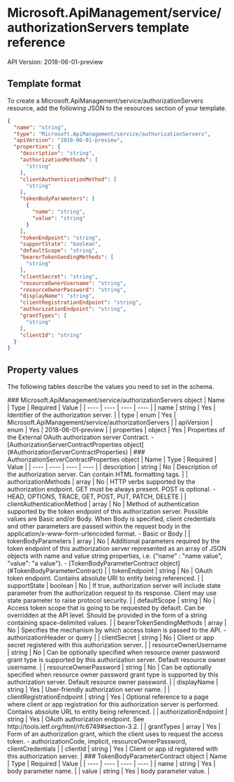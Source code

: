 # Microsoft.ApiManagement/service/authorizationServers template reference
API Version: 2018-06-01-preview
## Template format

To create a Microsoft.ApiManagement/service/authorizationServers resource, add the following JSON to the resources section of your template.

```json
{
  "name": "string",
  "type": "Microsoft.ApiManagement/service/authorizationServers",
  "apiVersion": "2018-06-01-preview",
  "properties": {
    "description": "string",
    "authorizationMethods": [
      "string"
    ],
    "clientAuthenticationMethod": [
      "string"
    ],
    "tokenBodyParameters": [
      {
        "name": "string",
        "value": "string"
      }
    ],
    "tokenEndpoint": "string",
    "supportState": "boolean",
    "defaultScope": "string",
    "bearerTokenSendingMethods": [
      "string"
    ],
    "clientSecret": "string",
    "resourceOwnerUsername": "string",
    "resourceOwnerPassword": "string",
    "displayName": "string",
    "clientRegistrationEndpoint": "string",
    "authorizationEndpoint": "string",
    "grantTypes": [
      "string"
    ],
    "clientId": "string"
  }
}
```
## Property values

The following tables describe the values you need to set in the schema.

<a id="Microsoft.ApiManagement/service/authorizationServers" />
### Microsoft.ApiManagement/service/authorizationServers object
|  Name | Type | Required | Value |
|  ---- | ---- | ---- | ---- |
|  name | string | Yes | Identifier of the authorization server. |
|  type | enum | Yes | Microsoft.ApiManagement/service/authorizationServers |
|  apiVersion | enum | Yes | 2018-06-01-preview |
|  properties | object | Yes | Properties of the External OAuth authorization server Contract. - [AuthorizationServerContractProperties object](#AuthorizationServerContractProperties) |


<a id="AuthorizationServerContractProperties" />
### AuthorizationServerContractProperties object
|  Name | Type | Required | Value |
|  ---- | ---- | ---- | ---- |
|  description | string | No | Description of the authorization server. Can contain HTML formatting tags. |
|  authorizationMethods | array | No | HTTP verbs supported by the authorization endpoint. GET must be always present. POST is optional. - HEAD, OPTIONS, TRACE, GET, POST, PUT, PATCH, DELETE |
|  clientAuthenticationMethod | array | No | Method of authentication supported by the token endpoint of this authorization server. Possible values are Basic and/or Body. When Body is specified, client credentials and other parameters are passed within the request body in the application/x-www-form-urlencoded format. - Basic or Body |
|  tokenBodyParameters | array | No | Additional parameters required by the token endpoint of this authorization server represented as an array of JSON objects with name and value string properties, i.e. {"name" : "name value", "value": "a value"}. - [TokenBodyParameterContract object](#TokenBodyParameterContract) |
|  tokenEndpoint | string | No | OAuth token endpoint. Contains absolute URI to entity being referenced. |
|  supportState | boolean | No | If true, authorization server will include state parameter from the authorization request to its response. Client may use state parameter to raise protocol security. |
|  defaultScope | string | No | Access token scope that is going to be requested by default. Can be overridden at the API level. Should be provided in the form of a string containing space-delimited values. |
|  bearerTokenSendingMethods | array | No | Specifies the mechanism by which access token is passed to the API.  - authorizationHeader or query |
|  clientSecret | string | No | Client or app secret registered with this authorization server. |
|  resourceOwnerUsername | string | No | Can be optionally specified when resource owner password grant type is supported by this authorization server. Default resource owner username. |
|  resourceOwnerPassword | string | No | Can be optionally specified when resource owner password grant type is supported by this authorization server. Default resource owner password. |
|  displayName | string | Yes | User-friendly authorization server name. |
|  clientRegistrationEndpoint | string | Yes | Optional reference to a page where client or app registration for this authorization server is performed. Contains absolute URL to entity being referenced. |
|  authorizationEndpoint | string | Yes | OAuth authorization endpoint. See http://tools.ietf.org/html/rfc6749#section-3.2. |
|  grantTypes | array | Yes | Form of an authorization grant, which the client uses to request the access token. - authorizationCode, implicit, resourceOwnerPassword, clientCredentials |
|  clientId | string | Yes | Client or app id registered with this authorization server. |


<a id="TokenBodyParameterContract" />
### TokenBodyParameterContract object
|  Name | Type | Required | Value |
|  ---- | ---- | ---- | ---- |
|  name | string | Yes | body parameter name. |
|  value | string | Yes | body parameter value. |

